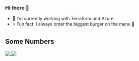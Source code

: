 ### Hi there 👋

- 🔭 I’m currently working with Terraform and Azure.
- ⚡ Fun fact: I always order the biggest burger on the menu :hamburger:

## Some Numbers

<a href="https://github.com/markti/markti">
<img align="center" src="https://github-readme-stats.vercel.app/api?username=dankitch&show_icons=true&theme=cobalt" />
</a>
<a href="https://github.com/markti/markti">
<img align="center" src="https://github-readme-stats.vercel.app/api/top-langs/?username=dankitch&show_icons=true&theme=cobalt&hide=javascript,css" />
</a>
